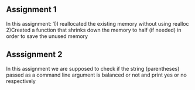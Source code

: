 ## Assignment 1
In this assignment:
1)I reallocated the existing memory without using realloc
2)Created a function that shrinks down the memory to half (if needed) in order to save the unused memory

## Asssignment 2
In this assignment we are supposed to check if the string (parentheses) passed as a command line argument is balanced or not
and print yes or no respectively
